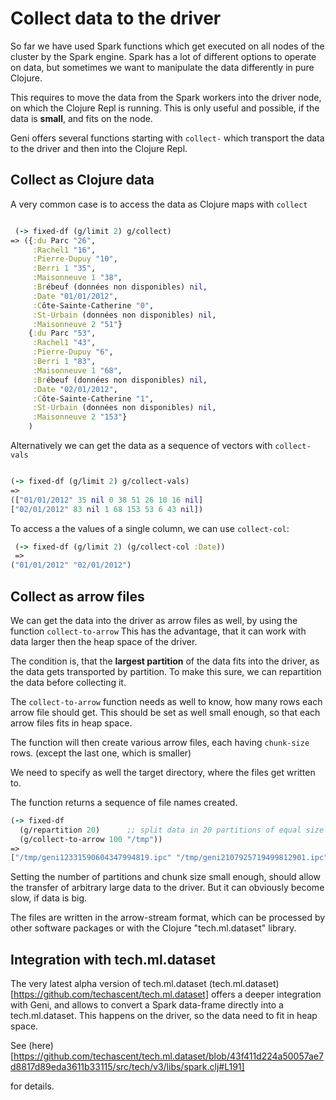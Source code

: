 # Collect data to the driver


So far we have used Spark functions which get executed on all nodes of the cluster by the Spark engine.
Spark has a lot of different options to operate on data, but sometimes we want to manipulate
the data differently in pure Clojure.

This requires to move the data from the Spark workers into the driver node, on which the Clojure Repl is running. This is only useful and possible, if the data is **small**, and fits on the node.

Geni offers several functions starting with `collect-` which transport the data to the driver and then into the Clojure Repl.



## Collect as Clojure data

A very common case is to access the data as Clojure maps with `collect`

```clojure

 (-> fixed-df (g/limit 2) g/collect)
=> ({:du Parc "26",
     :Rachel1 "16",
     :Pierre-Dupuy "10",
     :Berri 1 "35",
     :Maisonneuve 1 "38",
     :Brébeuf (données non disponibles) nil,
     :Date "01/01/2012",
     :Côte-Sainte-Catherine "0",
     :St-Urbain (données non disponibles) nil,
     :Maisonneuve 2 "51"}
    {:du Parc "53",
     :Rachel1 "43",
     :Pierre-Dupuy "6",
     :Berri 1 "83",
     :Maisonneuve 1 "68",
     :Brébeuf (données non disponibles) nil,
     :Date "02/01/2012",
     :Côte-Sainte-Catherine "1",
     :St-Urbain (données non disponibles) nil,
     :Maisonneuve 2 "153"}
    )
```

Alternatively we can get the data as a sequence of vectors with `collect-vals`

```clojure

(-> fixed-df (g/limit 2) g/collect-vals)
=>
(["01/01/2012" 35 nil 0 38 51 26 10 16 nil]
["02/01/2012" 83 nil 1 68 153 53 6 43 nil])


```

To access a the values of a single column, we can use `collect-col`:

```clojure
 (-> fixed-df (g/limit 2) (g/collect-col :Date))
 =>
("01/01/2012" "02/01/2012")

```

## Collect as arrow files

We can get the data into the driver as arrow files as well, by using the function `collect-to-arrow`
This has the advantage, that it can work with data larger then the heap space of the driver.

The condition is, that the **largest partition** of the data fits into the driver, as the data gets transported by partition.
To make this sure, we can repartition the data before collecting it.

The `collect-to-arrow` function needs as well to know, how many rows each arrow file should get.
This should be set as well small enough, so that each arrow files fits in heap space.

The function will then create various arrow files, each having `chunk-size` rows. (except the last one, which is smaller)

We need to specify as well the target directory, where the files get written to.

The function returns a sequence of file names created.

```clojure
(-> fixed-df 
  (g/repartition 20)      ;; split data in 20 partitions of equal size
  (g/collect-to-arrow 100 "/tmp"))
=>  
["/tmp/geni12331590604347994819.ipc" "/tmp/geni2107925719499812901.ipc" "/tmp/geni2239579196531625282.ipc" "/tmp/geni14530350610103010872.ipc"]


```

Setting the number of partitions and chunk size small enough, should allow the transfer of arbitrary large data to the driver. But it can obviously become slow, if data is big.

The files are written in the arrow-stream format, which can be processed by other software packages or with the Clojure "tech.ml.dataset" library.



## Integration with tech.ml.dataset

The very latest alpha version of tech.ml.dataset (tech.ml.dataset)[https://github.com/techascent/tech.ml.dataset]
offers a deeper integration with Geni, and allows to convert a Spark data-frame directly into a tech.ml.dataset. This happens on the driver, so the data need to fit in heap space.

 See (here)[https://github.com/techascent/tech.ml.dataset/blob/43f411d224a50057ae7d8817d89eda3611b33115/src/tech/v3/libs/spark.clj#L191]

for details.
